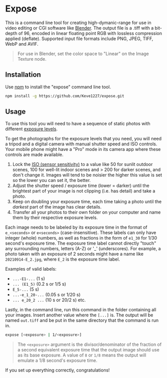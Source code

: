 # Expose

This is a command line tool for creating high-dymanic-range for use in video editing or CGI software like [Blender](https://www.blender.org/). The output file is a .tiff with a bit-depth of 96, encoded in linear floating point RGB with lossless compression applied (deflate). Supported input file formats include PNG, JPEG, TIFF, WebP and AVIF.

> For use in Blender, set the color space to "Linear" on the Image Texture node.

## Installation

Use [npm](https://docs.npmjs.com/downloading-and-installing-node-js-and-npm) to install the "expose" command line tool.

```bash
npm install -g https://github.com/Keve1227/expose.git
```

## Usage

To use this tool you will need to have a sequence of static photos with different [exposure levels](https://photographylife.com/what-is-exposure#what-is-exposure-in-cameras).

To get the photographs for the exposure levels that you need, you will need a tripod and a digital camera with manual shutter speed and ISO controls. Your mobile phone might have a "Pro" mode in its camera app where these controls are made available.

1. Lock the [ISO (sensor sensitivity)](https://photographylife.com/what-is-exposure#iso-not-part-of-exposure) to a value like 50 for sunlit outdoor scenes, 100 for well-lit indoor scenes and > 200 for darker scenes, and don't change it. Images will tend to be noisier the higher this value is set so the lower you can set it, the better.
2. Adjust the shutter speed / exposure time (lower = darker) until the brightest part of your image is not clipping (i.e. has detail) and take a photo.
3. Keep on doubling your exposure time, each time taking a photo until the *darkest* part of the image has clear details.
4. Transfer all your photos to their own folder on your computer and name them by their respective exposure levels.

Each image needs to be labeled by its exposure time in the format of ``e_<seconds>`` or ``e<seconds>`` (case-insensitive). These labels can only have integer (whole) numbers, as well as fractions in the form of ``e1_30`` for 1/30 second's exposure time. The exposure time label cannot directly "touch" any surrounding numbers, letters (A-Z) or '_' (underscores). For example, a photo taken with an exposure of 2 seconds might have a name like ``20210914-E_2.jpg``, where ``E_2`` is the exposure time label.

Examples of valid labels:
- ``...-E1-...`` (1 s)
- ``... (E1_5)`` (0.2 s or 1/5 s)
- ``E_5-...`` (5 s)
- ``...-e_1_20-...`` (0.05 s or 1/20 s)
- ``... e_20_2 ...`` (10 s or 20/2 s)
etc.

Lastly, in the command line, run this command in the folder containing all your images. Insert another value where the ``[...]`` is. The output will be named ``out.tiff`` and be put in the same directory that the command is run in.

```bash
expose [<exposure> | 1/<exposure>]
```

> The ``<exposure>`` argument is the divisor/denominator of the fraction of a second equivalent exposure time that the output image should use as its base exposure. A value of ``8`` or ``1/8`` means the output will emulate a 1/8 second's exposure time.

If you set up everything correctly, congratulations!

